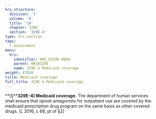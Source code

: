 ```yaml
---
hrs_structure:
  division: '1'
  volume: '6'
  title: '19'
  chapter: 329E
  section: '329E-4'
type: hrs_section
tags:
  - Government
menu:
  hrs:
    identifier: HRS_0329E-0004
    parent: HRS0329E
    name: 329E-4 Medicaid coverage
weight: 47020
title: Medicaid coverage
full_title: 329E-4 Medicaid coverage
---
```

**[§****329E-4] Medicaid coverage.** The department of human services shall ensure that opioid antagonists for outpatient use are covered by the medicaid prescription drug program on the same basis as other covered drugs. [L 2016, c 68, pt of §2]